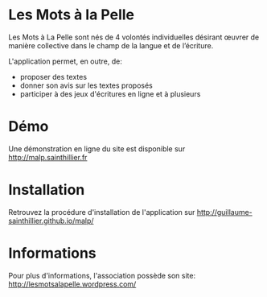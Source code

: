 Les Mots à la Pelle
====

Les Mots à La Pelle sont nés de 4 volontés individuelles désirant œuvrer de manière collective dans le champ de la langue et de l’écriture. 

L'application permet, en outre, de:
   - proposer des textes
   - donner son avis sur les textes proposés
   - participer à des jeux d'écritures en ligne et à plusieurs


Démo
==
Une démonstration en ligne du site est disponible sur http://malp.sainthillier.fr


Installation
==
Retrouvez la procédure d'installation de l'application sur http://guillaume-sainthillier.github.io/malp/


Informations
==
Pour plus d'informations, l'association possède son site: http://lesmotsalapelle.wordpress.com/

